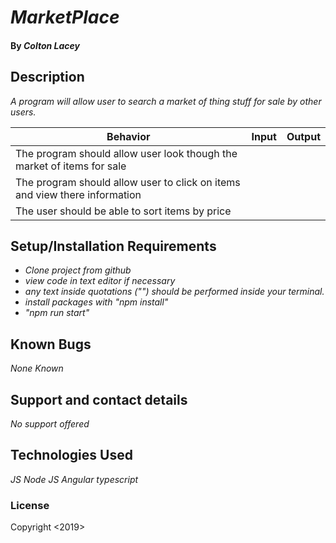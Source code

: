 # _MarketPlace_

#### By _**Colton Lacey**_

## Description

_A program will allow user to search a market of thing stuff for sale by other users._

| Behavior | Input | Output |
| ------------- |:-------------:| -----:|
| The program should allow user look though the market of items for sale |
| The program should allow user to click on items and view there information |
| The user should be able to sort items by price |

## Setup/Installation Requirements

* _Clone project from github_
* _view code in text editor if necessary_
* _any text inside quotations ("") should be performed inside your terminal._
* _install packages with "npm install"_
* _"npm run start"_

## Known Bugs

_None Known_

## Support and contact details

_No support offered_

## Technologies Used

_JS_
_Node JS_
_Angular_
_typescript_

### License

Copyright <2019> <Colton Lacey>
